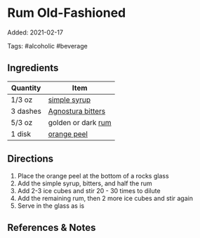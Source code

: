 # Rum Old-Fashioned

Added: 2021-02-17

Tags: #alcoholic #beverage

## Ingredients

| Quantity | Item                                                        |
| -------- | ----------------------------------------------------------- |
| 1/3 oz   | [simple syrup](simple-syrup.md)                             |
| 3 dashes | [Agnostura bitters](../_ingredients/agnostura%20bitters.md) |
| 5/3 oz   | golden or dark [rum](../_ingredients/rum.md)                |
| 1 disk   | [orange peel](../_ingredients/orange.md)                    |

## Directions

1. Place the orange peel at the bottom of a rocks glass
2. Add the simple syrup, bitters, and half the rum
3. Add 2-3 ice cubes and stir 20 - 30 times to dilute
4. Add the remaining rum, then 2 more ice cubes and stir again
5. Serve in the glass as is

## References & Notes

[^1]: Original recipe: The Periodic Table of Cocktails

